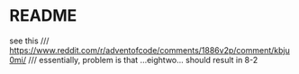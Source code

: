 # README

see this 
            /// https://www.reddit.com/r/adventofcode/comments/1886v2p/comment/kbju0mi/
            /// essentially, problem is that ...eightwo... should result in 8-2

